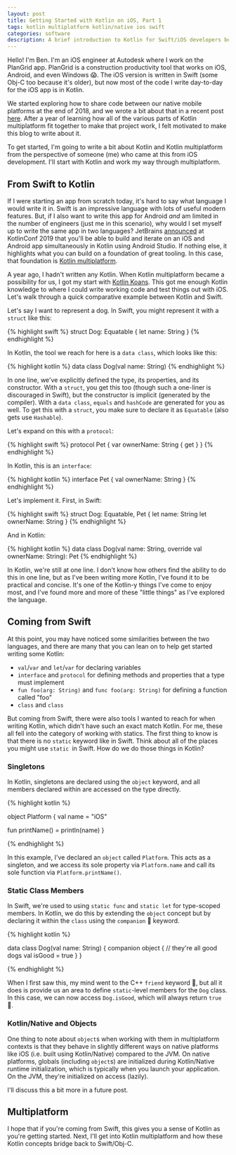 ```yaml
---
layout: post
title: Getting Started with Kotlin on iOS, Part 1
tags: kotlin multiplatform kotlin/native ios swift
categories: software
description: A brief introduction to Kotlin for Swift/iOS developers before diving into Kotlin multiplatform.
---
```


Hello! I'm Ben. I'm an iOS engineer at Autodesk where I work on the PlanGrid app. PlanGrid is a construction productivity tool that works on iOS, Android, and even Windows 😱. The iOS version is written in Swift (some Obj-C too because it's older), but now most of the code I write day-to-day for the iOS app is in Kotlin.

We started exploring how to share code between our native mobile platforms at the end of 2018, and we wrote a bit about that in a recent post [here](https://medium.com/plangrid-technology/cross-platform-with-kotlin-native-at-plangrid-3e84b9cfe39c). After a year of learning how all of the various parts of Kotlin multiplatform fit together to make that project work, I felt motivated to make this blog to write about it.

To get started, I'm going to write a bit about Kotlin and Kotlin multiplatform from the perspective of someone (me) who came at this from iOS development. I'll start with Kotlin and work my way through multiplatform.

## From Swift to Kotlin

If I were starting an app from scratch today, it's hard to say what language I would write it in. Swift is an impressive language with lots of useful modern features. But, if I also want to write this app for Android _and_ am limited in the number of engineers (just me in this scenario), why would I set myself up to write the same app in two languages? JetBrains [announced](https://blog.jetbrains.com/kotlin/2019/12/what-to-expect-in-kotlin-1-4-and-beyond) at KotlinConf 2019 that you'll be able to build and iterate on an iOS and Android app simultaneously in Kotlin using Android Studio. If nothing else, it highlights what you can build on a foundation of great tooling. In this case, that foundation is [Kotlin multiplatform](https://www.jetbrains.com/lp/mobilecrossplatform).

A year ago, I hadn't written any Kotlin. When Kotlin multiplatform became a possibility for us, I got my start with [Kotlin Koans](https://play.kotlinlang.org/koans/). This got me enough Kotlin knowledge to where I could write working code and test things out with iOS. Let's walk through a quick comparative example between Kotlin and Swift.

Let's say I want to represent a dog. In Swift, you might represent it with a `struct` like this:

{% highlight swift %}
struct Dog: Equatable {
  let name: String
}
{% endhighlight %}

In Kotlin, the tool we reach for here is a `data class`, which looks like this:

{% highlight kotlin %}
data class Dog(val name: String)
{% endhighlight %}

In one line, we've explicitly defined the type, its properties, and its constructor. With a `struct`, you get this too (though such a one-liner is discouraged in Swift), but the constructor is implicit (generated by the compiler). With a `data class`, `equals` and `hashCode` are generated for you as well. To get this with a `struct`, you make sure to declare it as `Equatable` (also gets use `Hashable`).

Let's expand on this with a `protocol`:

{% highlight swift %}
protocol Pet {
  var ownerName: String { get }
}
{% endhighlight %}

In Kotlin, this is an `interface`:

{% highlight kotlin %}
interface Pet {
  val ownerName: String
}
{% endhighlight %}

Let's implement it. First, in Swift:

{% highlight swift %}
struct Dog: Equatable, Pet {
  let name: String
  let ownerName: String
}
{% endhighlight %}

And in Kotlin:

{% highlight kotlin %}
data class Dog(val name: String, override val ownerName: String): Pet
{% endhighlight %}

In Kotlin, we're still at one line. I don't know how others find the ability to do this in one line, but as I've been writing more Kotlin, I've found it to be practical and concise. It's one of the Kotlin-y things I've come to enjoy most, and I've found more and more of these "little things" as I've explored the language.

## Coming from Swift

At this point, you may have noticed some similarities between the two languages, and there are many that you can lean on to help get started writing some Kotlin:

- `val`/`var` and `let`/`var` for declaring variables
- `interface` and `protocol` for defining methods and properties that a type must implement
- `fun foo(arg: String)` and `func foo(arg: String)` for defining a function called "foo"
- `class` and `class`

But coming from Swift, there were also tools I wanted to reach for when writing Kotlin, which didn't have such an exact match Kotlin. For me, these all fell into the category of working with statics. The first thing to know is that there is no `static` keyword like in Swift. Think about all of the places you might use `static `in Swift. How do we do those things in Kotlin?

### Singletons

In Kotlin, singletons are declared using the `object` keyword, and all members declared within are accessed on the type directly.

{% highlight kotlin %}

object Platform {
   val name = "iOS"

   fun printName() = println(name)
}

{% endhighlight %}

In this example, I've declared an `object` called `Platform`. This acts as a singleton, and we access its sole property via `Platform.name` and call its sole function via `Platform.printName()`.

### Static Class Members

In Swift, we're used to using `static func` and `static let` for type-scoped members. In Kotlin, we do this by extending the `object` concept but by declaring it within the `class` using the `companion` 🤝 keyword.

{% highlight kotlin %}

data class Dog(val name: String) {
    companion object {
        // they're all good dogs
        val isGood = true
    }
}

{% endhighlight %}

When I first saw this, my mind went to the C++ `friend` keyword 🙈, but all it does is provide us an area to define `static`-level members for the `Dog` class. In this case, we can now access `Dog.isGood`, which will always return `true` 🐶.

### Kotlin/Native and Objects

One thing to note about `object`s when working with them in multiplatform contexts is that they behave in slightly different ways on native platforms like iOS (i.e. built using Kotlin/Native) compared to the JVM. On native platforms, globals (including `object`s) are initialized during Kotlin/Native runtime initialization, which is typically when you launch your application. On the JVM, they're initialized on access (lazily).

I'll discuss this a bit more in a future post.

## Multiplatform

I hope that if you're coming from Swift, this gives you a sense of Kotlin as you're getting started. Next, I'll get into Kotlin multiplatform and how these Kotlin concepts bridge back to Swift/Obj-C.
